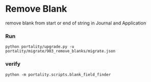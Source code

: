 # Remove Blank 

remove blank from start or end of string in Journal and Application

### Run
```
python portality/upgrade.py -u portality/migrate/903_remove_blanks/migrate.json
```

### verify
```
python -m portality.scripts.blank_field_finder
```